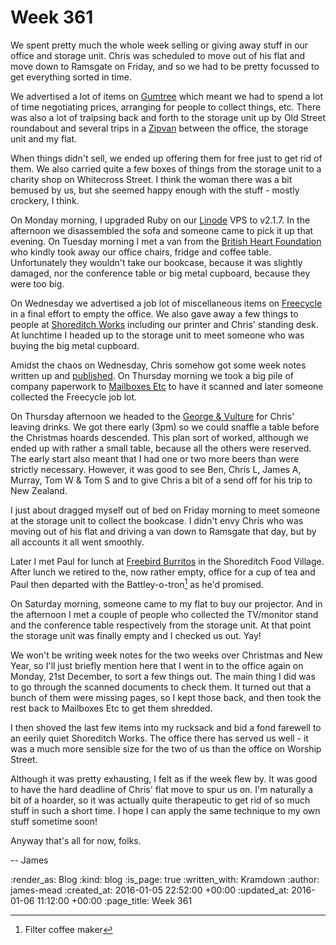 Week 361
========

We spent pretty much the whole week selling or giving away stuff in our office and storage unit. Chris was scheduled to move out of his flat and move down to Ramsgate on Friday, and so we had to be pretty focussed to get everything sorted in time.

We advertised a lot of items on [Gumtree][] which meant we had to spend a lot of time negotiating prices, arranging for people to collect things, etc. There was also a lot of traipsing back and forth to the storage unit up by Old Street roundabout and several trips in a [Zipvan][] between the office, the storage unit and my flat.

When things didn't sell, we ended up offering them for free just to get rid of them. We also carried quite a few boxes of things from the storage unit to a charity shop on Whitecross Street. I think the woman there was a bit bemused by us, but she seemed happy enough with the stuff - mostly crockery, I think.

On Monday morning, I upgraded Ruby on our [Linode][] VPS to v2.1.7. In the afternoon we disassembled the sofa and someone came to pick it up that evening. On Tuesday morning I met a van from the [British Heart Foundation][] who kindly took away our office chairs, fridge and coffee table. Unfortunately they wouldn't take our bookcase, because it was slightly damaged, nor the conference table or big metal cupboard, because they were too big.

On Wednesday we advertised a job lot of miscellaneous items on [Freecycle][] in a final effort to empty the office. We also gave away a few things to people at [Shoreditch Works][] including our printer and Chris' standing desk. At lunchtime I headed up to the storage unit to meet someone who was buying the big metal cupboard.

Amidst the chaos on Wednesday, Chris somehow got some week notes written up and [published][week-359]. On Thursday morning we took a big pile of company paperwork to [Mailboxes Etc][] to have it scanned and later someone collected the Freecycle job lot.

On Thursday afternoon we headed to the [George & Vulture][] for Chris' leaving drinks. We got there early (3pm) so we could snaffle a table before the Christmas hoards descended. This plan sort of worked, although we ended up with rather a small table, because all the others were reserved. The early start also meant that I had one or two more beers than were strictly necessary. However, it was good to see Ben, Chris L, James A, Murray, Tom W & Tom S and to give Chris a bit of a send off for his trip to New Zealand.

I just about dragged myself out of bed on Friday morning to meet someone at the storage unit to collect the bookcase. I didn't envy Chris who was moving out of his flat and driving a van down to Ramsgate that day, but by all accounts it all went smoothly.

Later I met Paul for lunch at [Freebird Burritos][] in the Shoreditch Food Village. After lunch we retired to the, now rather empty, office for a cup of tea and Paul then departed with the Battley-o-tron[^1] as he'd promised.

On Saturday morning, someone came to my flat to buy our projector. And in the afternoon I met a couple of people who collected the TV/monitor stand and the conference table respectively from the storage unit. At that point the storage unit was finally empty and I checked us out. Yay!

We won't be writing week notes for the two weeks over Christmas and New Year, so I'll just briefly mention here that I went in to the office again on Monday, 21st December, to sort a few things out. The main thing I did was to go through the scanned documents to check them. It turned out that a bunch of them were missing pages, so I kept those back, and then took the rest back to Mailboxes Etc to get them shredded.

I then shoved the last few items into my rucksack and bid a fond farewell to an eerily quiet Shoreditch Works. The office there has served us well - it was a much more sensible size for the two of us than the office on Worship Street.

Although it was pretty exhausting, I felt as if the week flew by. It was good to have the hard deadline of Chris' flat move to spur us on. I'm naturally a bit of a hoarder, so it was actually quite therapeutic to get rid of so much stuff in such a short time. I hope I can apply the same technique to my own stuff sometime soon!

Anyway that's all for now, folks.

-- James

[Gumtree]: https://www.gumtree.com/
[Zipvan]: http://www.zipvan.com/
[Linode]: http://linode.com/
[British Heart Foundation]: https://www.bhf.org.uk/
[Mailboxes Etc]: http://www.mbe.co.uk/
[Freecycle]: https://www.freecycle.org/
[Shoreditch Works]: http://shoreditchworks.com/
[George & Vulture]: http://georgeandvulture.com/
[Freebird Burritos]: https://foursquare.com/v/freebird-burritos/502a3d2fe4b0b811eade928a
[week-359]: /week-359

[^1]: Filter coffee maker

:render_as: Blog
:kind: blog
:is_page: true
:written_with: Kramdown
:author: james-mead
:created_at: 2016-01-05 22:52:00 +00:00
:updated_at: 2016-01-06 11:12:00 +00:00
:page_title: Week 361
